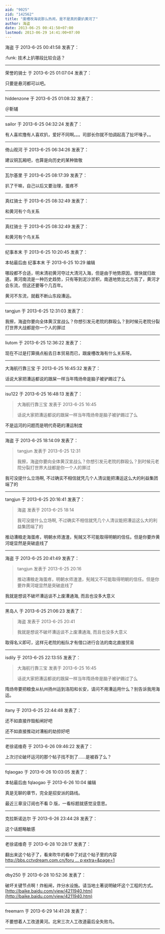 ```yaml
---
aid: "9025"
zid: "142562"
title: "废槽改海说那么热闹，是不是真的要扒黄河了"
author: 海盗
date: 2013-06-25 00:41:58+07:00
lastmod: 2013-06-29 14:41:00+07:00
---
```


海盗 于 2013-6-25 00:41:58 发表了：

:funk: 技术上扒哪段比较合适？

---

荣誉的骑士 于 2013-6-25 01:07:04 发表了：

只要是悬河都可以吧。

---

hiddenzone 于 2013-6-25 01:08:32 发表了：

＠靳辅

---

sailor 于 2013-6-25 04:32:24 发表了：

有人喜欢撸有人喜欢扒，爱好不同啊。。。司部长你就不怕调起高了扯坏嗓子。。

---

倚山观河 于 2013-6-25 06:34:26 发表了：

建议铜瓦厢吧，也算是向历史的某种致敬

---

瓦尔基里 于 2013-6-25 08:17:39 发表了：

扒了干嘛，自己以后又要治理，蛋疼不

---

真红骑士 于 2013-6-25 08:32:49 发表了：

和黄河有个鸟关系

---

真红骑士 于 2013-6-25 08:32:49 发表了：

和黄河有个鸟关系

---

纪事本末 于 2013-6-25 10:20:45 发表了：

本帖最后由 纪事本末 于 2013-6-25 10:29 编辑

哪段都不合适，明末清初黄河夺过大清河入海，但是由于地势原因，很快就归故道。黄河南流是一种历史趋势，只有等到泥沙淤积，南道地势比北方高了，黄河才会东流，但这还要等个几百年。

黄河不东流，就截不断山东段漕运。

---

tangjun 于 2013-6-25 12:31:03 发表了：

我擦，海盗你要向全体黄汉宣战么？你想引发元老院的群殴么？到时候元老院分裂打世界大战都是你一个人的罪过

---

liutom 于 2013-6-25 12:36:22 发表了：

现在不过是打算搞点船去日本贸易而已，跟废槽改海有什么关系呀。

---

大海航行靠三宝 于 2013-6-25 16:45:32 发表了：

话说大家把漕运都说的跟屎一样当年隋炀帝是脑子被驴踢过了么

---

isu122 于 2013-6-25 16:48:13 发表了：

> 大海航行靠三宝 发表于 2013-6-25 16:45
>
> 话说大家把漕运都说的跟屎一样当年隋炀帝是脑子被驴踢过了么

不是运河的问题而是明代奇葩的漕运制度

---

海盗 于 2013-6-25 18:14:09 发表了：

> tangjun 发表于 2013-6-25 12:31
>
> 我擦，海盗你要向全体黄汉宣战么？你想引发元老院的群殴么？到时候元老院分裂打世界大战都是你一个人的罪过

我可没提什么立场啊, 不过确实不相信就凭几个人清议能把漕运这么大的利益集团端了的

---

tangjun 于 2013-6-25 20:16:41 发表了：

> 海盗 发表于 2013-6-25 18:14
>
> 我可没提什么立场啊, 不过确实不相信就凭几个人清议能把漕运这么大的利益集团端了的

推动漕粮走海蛋疼，明朝水师渣渣，髡贼又不可能取得明朝的信任。但是你要炸黄河堤显然是突破底线了

---

海盗 于 2013-6-25 20:41:49 发表了：

> tangjun 发表于 2013-6-25 20:16
>
> 推动漕粮走海蛋疼，明朝水师渣渣，髡贼又不可能取得明朝的信任。但是你要炸黄河堤显然是突破底线了

我就是想说不破坏漕运谈不上废漕通海, 而且也没多大意义

---

黑岛人 于 2013-6-25 21:06:23 发表了：

> 海盗 发表于 2013-6-25 20:41
>
> 我就是想说不破坏漕运谈不上废漕通海, 而且也没多大意义

取得名义即可，这样元老院的船队才有借口进行合法的南北直接贸易

---

isdily 于 2013-6-25 22:13:55 发表了：

> 大海航行靠三宝 发表于 2013-6-25 16:45
>
> 话说大家把漕运都说的跟屎一样当年隋炀帝是脑子被驴踢过了么

隋炀帝要把粮食从杭州扬州运到洛阳和长安，请问不用漕运用什么？别告诉我用海运。

---

itany 于 2013-6-25 22:44:48 发表了：

还不如直接炸毁船闸好吧

还不如直接推动对漕船的劫掠好吧

---

老徐诺维奇 于 2013-6-26 09:46:22 发表了：

上次讨论破坏运河的那个帖子找不到了……是被吞了么？

---

fqlaogao 于 2013-6-26 10:03:05 发表了：

本帖最后由 fqlaogao 于 2013-6-26 10:04 编辑

真是无聊的章节，完全是招安派的路线。

最近三章没订阅也不看 D 版，一看标题就感觉没意思。

---

克拉斯诺达尔 于 2013-6-26 23:44:28 发表了：

这个话题略敏感

---

老徐诺维奇 于 2013-6-28 10:28:17 发表了：

翻出来这个帖子了，看来吹牛的看中了对这个帖子里的内容[http://bbs.cctvdream.com.cn/foru ... p;extra=&page=1](http://bbs.cctvdream.com.cn/forum.php?mod=viewthread&tid=104173&extra=&page=1)

---

dby250 于 2013-6-28 10:52:36 发表了：

破坏关键节点啊！炸船闸，炸分水设施。请当地土著说明破坏这个工程的方式。[http://baike.baidu.com/view/4211940.htm](http://baike.baidu.com/view/4211940.htm)

---

freemarn 于 2013-6-29 14:41:28 发表了：

不要想着人工改道黄河。北宋三次人工改道最后全失败鸟。

---
